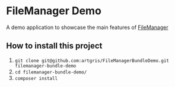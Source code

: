 FileManager Demo
================

A demo application to showcase the main features of [FileManager][1]

How to install this project
---------------------------
     
  1. `git clone git@github.com:artgris/FileManagerBundleDemo.git filemanager-bundle-demo`
  1. `cd filemanager-bundle-demo/`
  1. `composer install`
     
[1]: https://github.com/artgris/FileManagerBundle